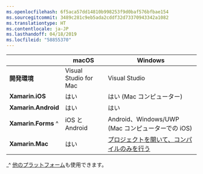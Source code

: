 ```yaml
---
ms.openlocfilehash: 6f5aca57dd14810b998253f9d0baf576bfbae154
ms.sourcegitcommit: 3489c281c9eb5ada2cddf32d73370943342a1082
ms.translationtype: HT
ms.contentlocale: ja-JP
ms.lasthandoff: 04/18/2019
ms.locfileid: "58855370"
---
```

||macOS|Windows|
|---|---|---|
|**開発環境**|Visual Studio for Mac|Visual Studio|
|**Xamarin.iOS**|はい|はい (Mac コンピューター)|
|**Xamarin.Android**|はい|はい|
|**Xamarin.Forms** ^|iOS と Android|Android、Windows/UWP (Mac コンピューターでの iOS)|
|**Xamarin.Mac**|はい|[プロジェクトを開いて、コンパイルのみを行う](https://developer.xamarin.com/releases/vs/xamarin.vs_4/xamarin.vs_4.2/#Xamarin.Mac_minimum_support.)|

_^ [他のプラットフォーム](https://github.com/xamarin/Xamarin.Forms/wiki/Platform-Support)も使用できます。
